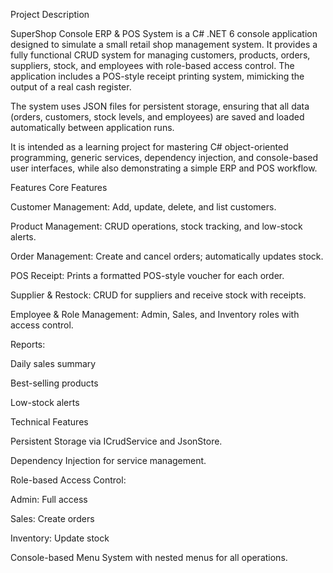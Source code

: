 Project Description

SuperShop Console ERP & POS System is a C# .NET 6 console application designed to simulate a small retail shop management system. It provides a fully functional CRUD system for managing customers, products, orders, suppliers, stock, and employees with role-based access control. The application includes a POS-style receipt printing system, mimicking the output of a real cash register.

The system uses JSON files for persistent storage, ensuring that all data (orders, customers, stock levels, and employees) are saved and loaded automatically between application runs.

It is intended as a learning project for mastering C# object-oriented programming, generic services, dependency injection, and console-based user interfaces, while also demonstrating a simple ERP and POS workflow.

Features
Core Features

Customer Management: Add, update, delete, and list customers.

Product Management: CRUD operations, stock tracking, and low-stock alerts.

Order Management: Create and cancel orders; automatically updates stock.

POS Receipt: Prints a formatted POS-style voucher for each order.

Supplier & Restock: CRUD for suppliers and receive stock with receipts.

Employee & Role Management: Admin, Sales, and Inventory roles with access control.

Reports:

Daily sales summary

Best-selling products

Low-stock alerts

Technical Features

Persistent Storage via ICrudService<T> and JsonStore.

Dependency Injection for service management.

Role-based Access Control:

Admin: Full access

Sales: Create orders

Inventory: Update stock

Console-based Menu System with nested menus for all operations.
